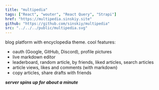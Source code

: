 ```yaml
---
title: "multipedia"
tags: ["React", "wouter", "React Query", "Strapi"]
href: "https://multipedia.sinskiy.site"
github: "https://github.com/sinskiy/multipedia"
src: "../../../public/multipedia.svg"
---
```


blog platform with encyclopedia theme. cool features:

- oauth (Google, GitHub, Discord), profile pictures
- live markdown editor
- leaderboard, random article, by friends, liked articles, search articles
- article views, likes and comments (with markdown)
- copy articles, share drafts with friends

**_server spins up for about a minute_**
